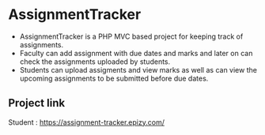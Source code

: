 # AssignmentTracker

- AssignmentTracker is a PHP MVC based project for keeping track of assignments. 
- Faculty can add assignment with due dates and marks and later on can check the assignments uploaded by students.
- Students can upload assigments and view marks as well as can view the upcoming assignments to be submitted before due dates.

## Project link

Student : <https://assignment-tracker.epizy.com/>
